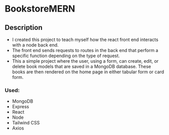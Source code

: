 # BookstoreMERN

## Description
* I created this project to teach myself how the react front end interacts with a node back end.
* The front end sends requests to routes in the back end that perform a specific function depending on the type of request.
* This a simple project where the user, using a form, can create, edit, or delete book models that are saved in a MongoDB database. These books are then rendered on the home page in either tabular form or card form.  

### Used:
* MongoDB 
* Express
* React
* Node
* Tailwind CSS
* Axios
